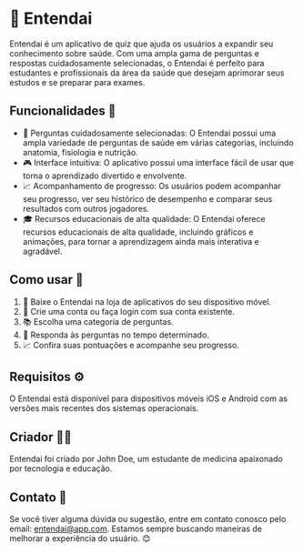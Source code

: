 # 🧠 Entendai

Entendai é um aplicativo de quiz que ajuda os usuários a expandir seu conhecimento sobre saúde. Com uma ampla gama de perguntas e respostas cuidadosamente selecionadas, o Entendai é perfeito para estudantes e profissionais da área da saúde que desejam aprimorar seus estudos e se preparar para exames.

## Funcionalidades 🎉

- 📝 Perguntas cuidadosamente selecionadas: O Entendai possui uma ampla variedade de perguntas de saúde em várias categorias, incluindo anatomia, fisiologia e nutrição.
- 🎮 Interface intuitiva: O aplicativo possui uma interface fácil de usar que torna o aprendizado divertido e envolvente.
- 📈 Acompanhamento de progresso: Os usuários podem acompanhar seu progresso, ver seu histórico de desempenho e comparar seus resultados com outros jogadores.
- 🎓 Recursos educacionais de alta qualidade: O Entendai oferece recursos educacionais de alta qualidade, incluindo gráficos e animações, para tornar a aprendizagem ainda mais interativa e agradável.

## Como usar 🤔

1. 📲 Baixe o Entendai na loja de aplicativos do seu dispositivo móvel.
2. 🔑 Crie uma conta ou faça login com sua conta existente.
3. 📚 Escolha uma categoria de perguntas.
4. 🤔 Responda às perguntas no tempo determinado.
5. 📈 Confira suas pontuações e acompanhe seu progresso.

## Requisitos ⚙️

O Entendai está disponível para dispositivos móveis iOS e Android com as versões mais recentes dos sistemas operacionais.

## Criador 👨‍💻

Entendai foi criado por John Doe, um estudante de medicina apaixonado por tecnologia e educação.

## Contato 📧

Se você tiver alguma dúvida ou sugestão, entre em contato conosco pelo email: entendai@app.com. Estamos sempre buscando maneiras de melhorar a experiência do usuário. 😊
